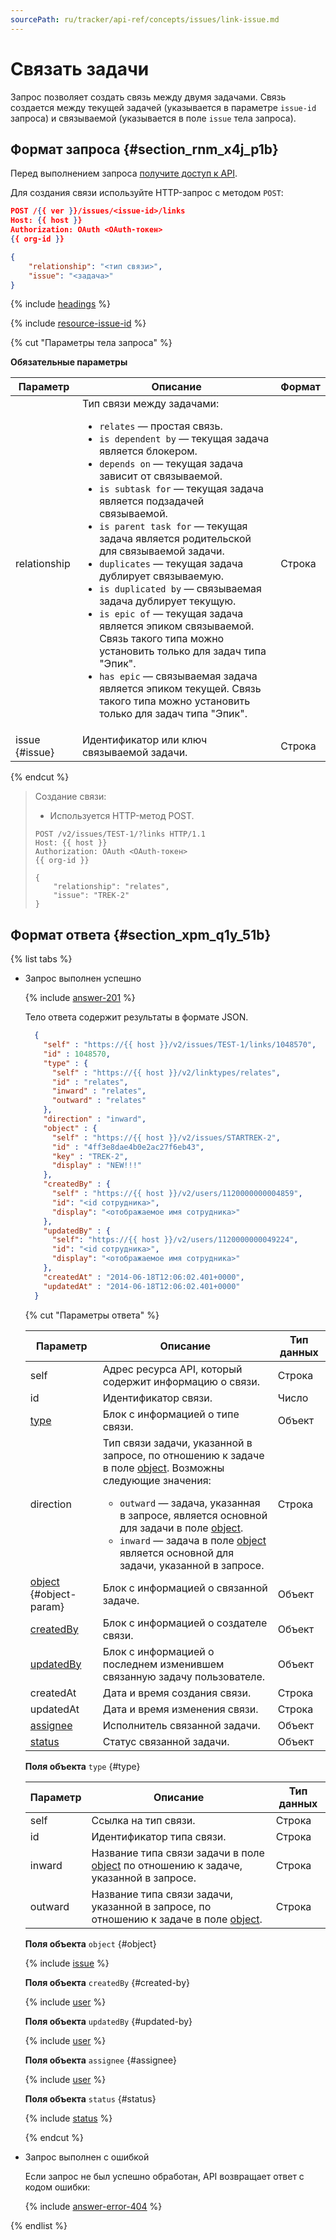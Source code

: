 ```yaml
---
sourcePath: ru/tracker/api-ref/concepts/issues/link-issue.md
---
```

# Связать задачи

Запрос позволяет создать связь между двумя задачами. Связь создается между текущей задачей (указывается в параметре `issue-id` запроса) и связываемой (указывается в поле `issue` тела запроса).

## Формат запроса {#section_rnm_x4j_p1b}

Перед выполнением запроса [получите доступ к API](../access.md).

Для создания связи используйте HTTP-запрос с методом `POST`:

```json
POST /{{ ver }}/issues/<issue-id>/links
Host: {{ host }}
Authorization: OAuth <OAuth-токен>
{{ org-id }}

{
    "relationship": "<тип связи>",
    "issue": "<задача>"
}
```
{% include [headings](../../../_includes/tracker/api/headings.md) %} 

{% include [resource-issue-id](../../../_includes/tracker/api/resource-issue-id.md) %}  

{% cut "Параметры тела запроса" %}

**Обязательные параметры**

Параметр | Описание | Формат
----- | ----- | -----
relationship | Тип связи между задачами:<ul><li>`relates` — простая связь.</li><li>`is dependent by` — текущая задача является блокером.</li><li>`depends on` — текущая задача зависит от связываемой.</li><li>`is subtask for` — текущая задача является подзадачей связываемой.</li><li>`is parent task for` — текущая задача является родительской для связываемой задачи.</li><li>`duplicates` — текущая задача дублирует связываемую.</li><li>`is duplicated by` — связываемая задача дублирует текущую.</li><li>`is epic of` — текущая задача является эпиком связываемой. Связь такого типа можно установить только для задач типа "Эпик".</li><li>`has epic` — связываемая задача является эпиком текущей. Связь такого типа можно установить только для задач типа "Эпик".</li></ul> | Строка
issue {#issue} | Идентификатор или ключ связываемой задачи. | Строка

{% endcut %}

> Создание связи:
> 
> - Используется HTTP-метод POST.
> 
> ```
> POST /v2/issues/TEST-1/?links HTTP/1.1
> Host: {{ host }}
> Authorization: OAuth <OAuth-токен>
> {{ org-id }}
> 
> {
>     "relationship": "relates",
>     "issue": "TREK-2"
> }
> ```

## Формат ответа {#section_xpm_q1y_51b}

{% list tabs %}

- Запрос выполнен успешно

    {% include [answer-201](../../../_includes/tracker/api/answer-201.md) %}

    Тело ответа содержит результаты в формате JSON.

  ```json
    {
      "self" : "https://{{ host }}/v2/issues/TEST-1/links/1048570",
      "id" : 1048570,
      "type" : {
        "self" : "https://{{ host }}/v2/linktypes/relates",
        "id" : "relates",
        "inward" : "relates",
        "outward" : "relates"
      },
      "direction" : "inward",
      "object" : {
        "self" : "https://{{ host }}/v2/issues/STARTREK-2",
        "id" : "4ff3e8dae4b0e2ac27f6eb43",
        "key" : "TREK-2",
        "display" : "NEW!!!"
      },
      "createdBy" : {
        "self" : "https://{{ host }}/v2/users/1120000000004859",
        "id": "<id сотрудника>",
        "display": "<отображаемое имя сотрудника>"
      },
      "updatedBy" : {
        "self": "https://{{ host }}/v2/users/1120000000049224",
        "id": "<id сотрудника>",
        "display": "<отображаемое имя сотрудника>"
      },
      "createdAt" : "2014-06-18T12:06:02.401+0000",
      "updatedAt" : "2014-06-18T12:06:02.401+0000"
    }
  ```

  {% cut "Параметры ответа" %}

  Параметр | Описание | Тип данных
  ----- | ----- | -----
  self | Адрес ресурса API, который содержит информацию о связи. | Строка
  id | Идентификатор связи. | Число
  [type](#type) | Блок с информацией о типе связи. | Объект
  direction | Тип связи задачи, указанной в запросе, по отношению к задаче в поле [object](#object-param). Возможны следующие значения:<ul><li>`outward` — задача, указанная в запросе, является основной для задачи в поле [object](#object-param).</li><li>`inward` — задача в поле [object](#object-param) является основной для задачи, указанной в запросе.</li></ul> | Строка
  [object](#object) {#object-param} | Блок с информацией о связанной задаче. | Объект
  [createdBy](#created-by) | Блок с информацией о создателе связи. | Объект
  [updatedBy](#updated-by) | Блок с информацией о последнем изменившем связанную задачу пользователе. | Объект
  createdAt | Дата и время создания связи. | Строка
  updatedAt | Дата и время изменения связи. | Строка
  [assignee](#assignee) | Исполнитель связанной задачи. | Объект
  [status](#status) | Статус связанной задачи. | Объект

  **Поля объекта** `type` {#type}

  Параметр | Описание | Тип данных
  ----- | ----- | -----
  self | Ссылка на тип связи. | Строка
  id | Идентификатор типа связи. | Строка
  inward | Название типа связи задачи в поле [object](#object-param) по отношению к задаче, указанной в запросе. | Строка
  outward | Название типа связи задачи, указанной в запросе, по отношению к задаче в поле [object](#object-param). | Строка

  **Поля объекта** `object` {#object}

  {% include [issue](../../../_includes/tracker/api/issue.md) %}

  **Поля объекта** `createdBy` {#created-by}

  {% include [user](../../../_includes/tracker/api/user.md) %}

  **Поля объекта** `updatedBy` {#updated-by}

  {% include [user](../../../_includes/tracker/api/user.md) %}

  **Поля объекта** `assignee` {#assignee}

  {% include [user](../../../_includes/tracker/api/user.md) %}

  **Поля объекта** `status` {#status}

  {% include [status](../../../_includes/tracker/api/status.md) %}

  {% endcut %}

- Запрос выполнен с ошибкой

  Если запрос не был успешно обработан, API возвращает ответ с кодом ошибки:

  {% include [answer-error-404](../../../_includes/tracker/api/answer-error-404.md) %}

{% endlist %}
